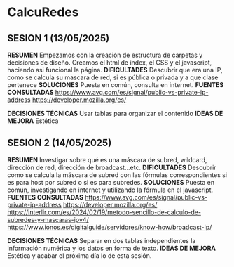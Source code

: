 # CalcuRedes

## SESION 1 (13/05/2025)

**RESUMEN**
Empezamos con la creación de estructura de carpetas y decisiones de diseño. 
Creamos el html de index, el CSS y el javascript, haciendo asi funcional la página.
**DIFICULTADES**
Descubrir que era una IP, como se calcula su mascara de red, si es pública o privada y a que clase pertenece
**SOLUCIONES**
Puesta en común, consulta en internet.
**FUENTES CONSULTADAS**
https://www.avg.com/es/signal/public-vs-private-ip-address
https://developer.mozilla.org/es/

**DECISIONES TÉCNICAS**
Usar tablas para organizar el contenido
**IDEAS DE MEJORA**
Estética

## SESION 2 (14/05/2025)

**RESUMEN**
Investigar sobre qué es una máscara de subred, wildcard, dirección de red, dirección de broadcast...etc.
**DIFICULTADES**
Descubrir como se calcula la máscara de subred con las fórmulas correspondientes si es para host por subred o si es para subredes.
**SOLUCIONES**
Puesta en común, investigando en internet y utilizando la fórmula en el javascript.
**FUENTES CONSULTADAS**
https://www.avg.com/es/signal/public-vs-private-ip-address
https://developer.mozilla.org/es/
https://interlir.com/es/2024/02/19/metodo-sencillo-de-calculo-de-subredes-y-mascaras-ipv4/
https://www.ionos.es/digitalguide/servidores/know-how/broadcast-ip/

**DECISIONES TÉCNICAS**
Separar en dos tablas independientes la información numérica y los datos en forma de texto.
**IDEAS DE MEJORA**
Estética y acabar el próxima día lo de esta sesión.